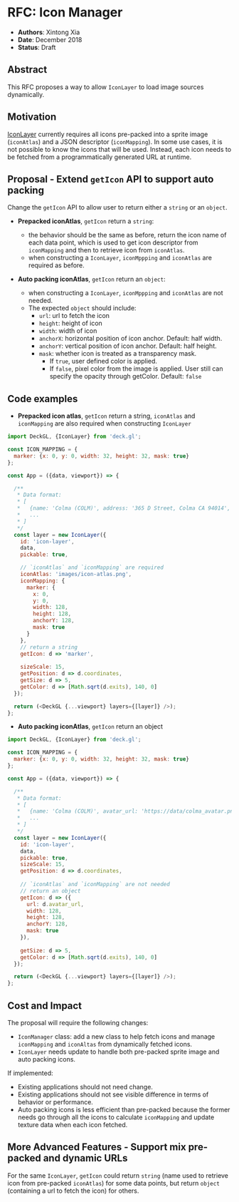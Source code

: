 # RFC: Icon Manager 

* **Authors**: Xintong Xia 
* **Date**: December 2018
* **Status**: Draft 

## Abstract

This RFC proposes a way to allow `IconLayer` to load image sources dynamically. 

## Motivation 

[IconLayer](/docs/layers/icon-layer.md) currently requires all icons pre-packed into a sprite image (`iconAtlas`) and a JSON descriptor (`iconMapping`). 
In some use cases, it is not possible to know the icons that will be used. Instead, each icon needs to be fetched from
a programmatically generated URL at runtime.
 
## Proposal - Extend `getIcon` API to support auto packing

Change the `getIcon` API to allow user to return either a `string` or an `object`.

- **Prepacked iconAtlas**, `getIcon` return a `string`:
  - the behavior should be the same as before, return the icon name of each data point, 
which is used to get icon descriptor from `iconMapping` and then to retrieve icon from `iconAtlas`. 
  -  when constructing a `IconLayer`, `iconMppping` and `iconAtlas` are required as before.

- **Auto packing iconAtlas**, `getIcon` return an `object`:
  -  when constructing a `IconLayer`, `iconMppping` and `iconAtlas` are not needed. 
  - The expected `object` should include:
    * `url`: url to fetch the icon
    * `height`: height of icon
    * `width`: width of icon
    * `anchorX`: horizontal position of icon anchor. Default: half width.
    * `anchorY`: vertical position of icon anchor. Default: half height.
    * `mask`: whether icon is treated as a transparency mask.
       - If `true`, user defined color is applied.
       - If `false`, pixel color from the image is applied. User still can specify the opacity through getColor.
      Default: `false`
 
## Code examples 

- **Prepacked icon atlas**, `getIcon` return a string, `iconAtlas` and `iconMapping` are also required when constructing `IconLayer`
```js
import DeckGL, {IconLayer} from 'deck.gl';

const ICON_MAPPING = {
  marker: {x: 0, y: 0, width: 32, height: 32, mask: true}
};

const App = ({data, viewport}) => {

  /**
   * Data format:
   * [
   *   {name: 'Colma (COLM)', address: '365 D Street, Colma CA 94014', exits: 4214, coordinates: [-122.466233, 37.684638]},
   *   ...
   * ]
   */
  const layer = new IconLayer({
    id: 'icon-layer',
    data,
    pickable: true,

    // `iconAtlas` and `iconMapping` are required
    iconAtlas: 'images/icon-atlas.png',
    iconMapping: {
      marker: {
        x: 0,
        y: 0,
        width: 128,
        height: 128,
        anchorY: 128,
        mask: true
      }
    },
    // return a string
    getIcon: d => 'marker',
    
    sizeScale: 15,
    getPosition: d => d.coordinates,
    getSize: d => 5,
    getColor: d => [Math.sqrt(d.exits), 140, 0]
  });

  return (<DeckGL {...viewport} layers={[layer]} />);
};
```

- **Auto packing iconAtlas**, `getIcon` return an object
```js
import DeckGL, {IconLayer} from 'deck.gl';

const ICON_MAPPING = {
  marker: {x: 0, y: 0, width: 32, height: 32, mask: true}
};

const App = ({data, viewport}) => {

  /**
   * Data format:
   * [
   *   {name: 'Colma (COLM)', avatar_url: 'https://data/colma_avatar.png', address: '365 D Street, Colma CA 94014', exits: 4214, coordinates: [-122.466233, 37.684638]},
   *   ...
   * ]
   */
  const layer = new IconLayer({
    id: 'icon-layer',
    data,
    pickable: true,
    sizeScale: 15,
    getPosition: d => d.coordinates,
    
    // `iconAtlas` and `iconMapping` are not needed
    // return an object 
    getIcon: d => ({
      url: d.avatar_url,
      width: 128,
      height: 128,
      anchorY: 128,
      mask: true
    }),
    
    getSize: d => 5,
    getColor: d => [Math.sqrt(d.exits), 140, 0]
  });

  return (<DeckGL {...viewport} layers={[layer]} />);
};
```

## Cost and Impact

The proposal will require the following changes:
- `IconManager` class: add a new class to help fetch icons and manage `iconMapping` and `iconAltas` from 
dynamically fetched icons. 
- `IconLayer` needs update to handle both pre-packed sprite image and auto packing icons.

If implemented:
- Existing applications should not need change.
- Existing applications should not see visible difference in terms of behavior or performance.
- Auto packing icons is less efficient than pre-packed because 
the former needs go through all the icons to calculate `iconMapping` 
and update texture data when each icon fetched.

## More Advanced Features - Support mix pre-packed and dynamic URLs 

For the same `IconLayer`, `getIcon` could return `string` (name used to retrieve icon from pre-packed `iconAtlas`) 
for some data points, but return `object` (containing a url to fetch the icon) for others.
